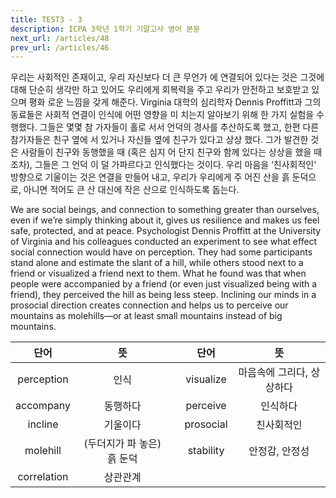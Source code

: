 ```yaml
---
title: TEST3 - 3
description: ICPA 3학년 1학기 기말고사 영어 본문
next_url: /articles/48
prev_url: /articles/46
---
```


우리는 사회적인 존재이고, 우리 자신보다 더 큰 무언가 에 연결되어 있다는 것은 그것에 대해 단순히 생각만 하고 있어도 우리에게 회복력을 주고 우리가 안전하고 보호받고 있으며 평화 로운 느낌을 갖게 해준다. Virginia 대학의 심리학자 Dennis Proffitt과 그의 동료들은 사회적 연결이 인식에 어떤 영향을 미 치는지 알아보기 위해 한 가지 실험을 수행했다. 그들은 몇몇 참 가자들이 홀로 서서 언덕의 경사를 추산하도록 했고, 한편 다른 참가자들은 친구 옆에 서 있거나 자신들 옆에 친구가 있다고 상상 했다. 그가 발견한 것은 사람들이 친구와 동행했을 때 (혹은 심지 어 단지 친구와 함께 있다는 상상을 했을 때조차), 그들은 그 언덕 이 덜 가파르다고 인식했다는 것이다. 우리 마음을 ‘친사회적인' 방향으로 기울이는 것은 연결을 만들어 내고, 우리가 우리에게 주 어진 산을 흙 둔덕으로, 아니면 적어도 큰 산 대신에 작은 산으로 인식하도록 돕는다.

We are social beings, and connection to something greater than ourselves, even if we’re simply thinking about it, gives us resilience and makes us feel safe, protected, and at peace. Psychologist Dennis Proffitt at the University of Virginia and his colleagues conducted an experiment to see what effect social connection would have on perception. They had some participants stand alone and estimate the slant of a hill, while others stood next to a friend or visualized a friend next to them. What he found was that when people were accompanied by a friend (or even just visualized being with a friend), they perceived the hill as being less steep. Inclining our minds in a prosocial direction creates connection and helps us to perceive our mountains as molehills—or at least small mountains instead of big mountains.

|단어|뜻| |단어|뜻|
|:--------------:|:------------------------------:|-|:--------------:|:------------------------------:|
|perception|인식||visualize|마음속에 그리다, 상상하다|
|accompany|동행하다||perceive|인식하다|
|incline|기울이다||prosocial|친사회적인|
|molehill|(두더지가 파 놓은) 흙 둔덕||stability|안정감, 안정성|
|correlation|상관관계||||
